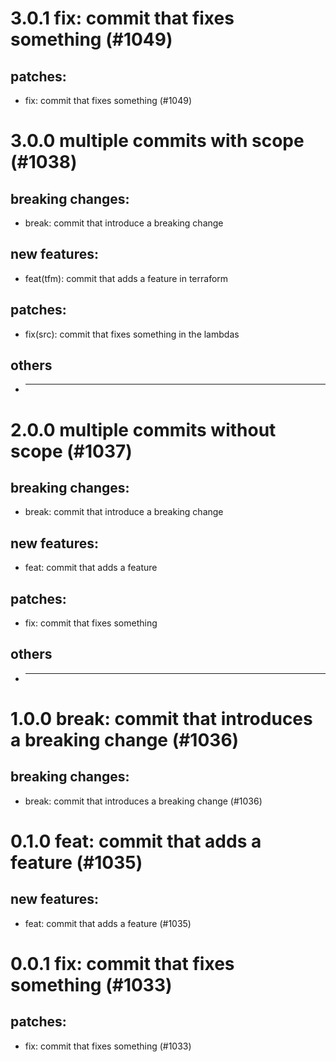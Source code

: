 # 3.0.1 fix: commit that fixes something (#1049)

## patches:
* fix: commit that fixes something (#1049)

# 3.0.0 multiple commits with scope (#1038)

## breaking changes:
* break: commit that introduce a breaking change
## new features:
* feat(tfm): commit that adds a feature in terraform
## patches:
* fix(src): commit that fixes something in the lambdas
## others
* ---------

# 2.0.0 multiple commits without scope (#1037)

## breaking changes:
* break: commit that introduce a breaking change
## new features:
* feat: commit that adds a feature
## patches:
* fix: commit that fixes something
## others
* ---------

# 1.0.0 break: commit that introduces a breaking change (#1036)

## breaking changes:
* break: commit that introduces a breaking change (#1036)

# 0.1.0 feat: commit that adds a feature (#1035)

## new features:
* feat: commit that adds a feature (#1035)

# 0.0.1 fix: commit that fixes something (#1033)

## patches:
* fix: commit that fixes something (#1033)

